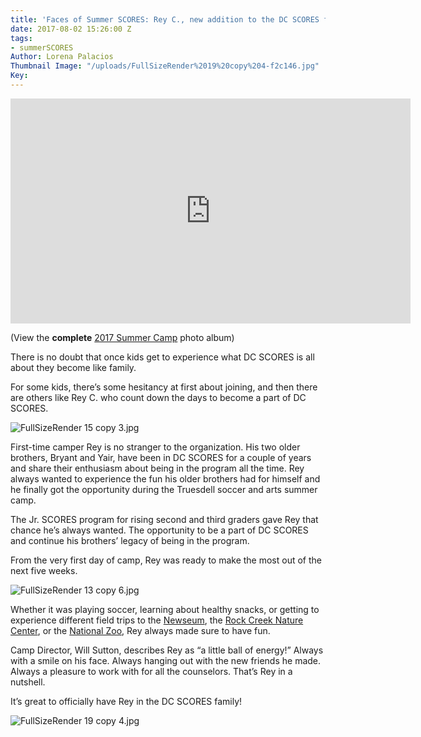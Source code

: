 ```yaml
---
title: 'Faces of Summer SCORES: Rey C., new addition to the DC SCORES family'
date: 2017-08-02 15:26:00 Z
tags:
- summerSCORES
Author: Lorena Palacios
Thumbnail Image: "/uploads/FullSizeRender%2019%20copy%204-f2c146.jpg"
Key: 
---
```


<div class="Embed">
<iframe width="640" height="360" src="https://www.youtube.com/embed/ULVjNvbkugk" frameborder="0" allowfullscreen></iframe>
</div>

\(View the **complete** [2017 Summer Camp](https://www.flickr.com/photos/dcscorespictures/albums/72157685518837876) photo album)

There is no doubt that once kids get to experience what DC SCORES is all about they become like family.

For some kids, there’s some hesitancy at first about joining, and then there are others like Rey C. who count down the days to become a part of DC SCORES.

![FullSizeRender 15 copy 3.jpg](/uploads/FullSizeRender%2015%20copy%203.jpg)

First-time camper Rey is no stranger to the organization. His two older brothers, Bryant and Yair, have been in DC SCORES for a couple of years and share their enthusiasm about being in the program all the time. Rey always wanted to experience the fun his older brothers had for himself and he finally got the opportunity during the Truesdell soccer and arts summer camp.

The Jr. SCORES program for rising second and third graders gave Rey that chance he’s always wanted. The opportunity to be a part of DC SCORES and continue his brothers’ legacy of being in the program.

From the very first day of camp, Rey was ready to make the most out of the next five weeks.

![FullSizeRender 13 copy 6.jpg](/uploads/FullSizeRender%2013%20copy%206.jpg)

Whether it was playing soccer, learning about healthy snacks, or getting to experience different field trips to the [Newseum](http://www.newseum.org/), the [Rock Creek Nature Center](https://www.nps.gov/rocr/planyourvisit/naturecenter.htm), or the [National Zoo](https://nationalzoo.si.edu/), Rey always made sure to have fun.

Camp Director, Will Sutton, describes Rey as “a little ball of energy!” Always with a smile on his face. Always hanging out with the new friends he made. Always a pleasure to work with for all the counselors. That’s Rey in a nutshell.

It’s great to officially have Rey in the DC SCORES family!

![FullSizeRender 19 copy 4.jpg](/uploads/FullSizeRender%2019%20copy%204.jpg)